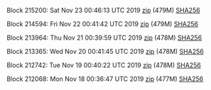 Block 215200: Sat Nov 23 00:46:13 UTC 2019 [zip](https://dash-bootstrap.ams3.digitaloceanspaces.com/testnet/2019-11-23/bootstrap.dat.zip) (479M) [SHA256](https://dash-bootstrap.ams3.digitaloceanspaces.com/testnet/2019-11-23/sha256.txt)

Block 214594: Fri Nov 22 00:41:42 UTC 2019 [zip](https://dash-bootstrap.ams3.digitaloceanspaces.com/testnet/2019-11-22/bootstrap.dat.zip) (479M) [SHA256](https://dash-bootstrap.ams3.digitaloceanspaces.com/testnet/2019-11-22/sha256.txt)

Block 213964: Thu Nov 21 00:39:59 UTC 2019 [zip](https://dash-bootstrap.ams3.digitaloceanspaces.com/testnet/2019-11-21/bootstrap.dat.zip) (478M) [SHA256](https://dash-bootstrap.ams3.digitaloceanspaces.com/testnet/2019-11-21/sha256.txt)

Block 213365: Wed Nov 20 00:41:45 UTC 2019 [zip](https://dash-bootstrap.ams3.digitaloceanspaces.com/testnet/2019-11-20/bootstrap.dat.zip) (478M) [SHA256](https://dash-bootstrap.ams3.digitaloceanspaces.com/testnet/2019-11-20/sha256.txt)

Block 212742: Tue Nov 19 00:40:22 UTC 2019 [zip](https://dash-bootstrap.ams3.digitaloceanspaces.com/testnet/2019-11-19/bootstrap.dat.zip) (478M) [SHA256](https://dash-bootstrap.ams3.digitaloceanspaces.com/testnet/2019-11-19/sha256.txt)

Block 212068: Mon Nov 18 00:36:47 UTC 2019 [zip](https://dash-bootstrap.ams3.digitaloceanspaces.com/testnet/2019-11-18/bootstrap.dat.zip) (477M) [SHA256](https://dash-bootstrap.ams3.digitaloceanspaces.com/testnet/2019-11-18/sha256.txt)
